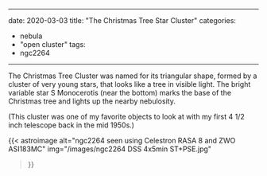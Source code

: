 ------
date: 2020-03-03
title: "The Christmas Tree Star Cluster"
categories:
- nebula
- "open cluster"
tags:
- ngc2264
---
The Christmas Tree Cluster was named for its triangular shape, formed by a cluster of very young stars,  that looks like a tree in visible light. The bright variable star S Monocerotis (near the bottom) marks the base of the Christmas tree and lights up the nearby nebulosity.


<!--more-->
(This cluster was one of my favorite objects to look at with my first 4 1/2 inch telescope back in the mid 1950s.)

{{< astroimage
   alt="ngc2264 seen using Celestron RASA 8 and ZWO ASI183MC"
   img="/images/ngc2264 DSS 4x5min ST+PSE.jpg"
>}}
